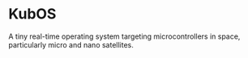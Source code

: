 # KubOS
A tiny real-time operating system targeting microcontrollers in space, particularly micro and nano satellites.

